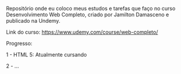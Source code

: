 Repositório onde eu coloco meus estudos e tarefas que faço no curso Desenvolvimento Web Completo, criado por Jamilton Damasceno e publicado na Undemy.

Link do curso: https://www.udemy.com/course/web-completo/

Progresso:

1 - HTML 5: Atualmente cursando

2 - ...
